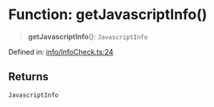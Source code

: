# Function: getJavascriptInfo()

> **getJavascriptInfo**(): `JavascriptInfo`

Defined in: [info/InfoCheck.ts:24](https://github.com/actuatorjs/actuatorjs/blob/f0209262f8c8f84a7a32273f89c4339c3ebcee84/src/info/InfoCheck.ts#L24)

## Returns

`JavascriptInfo`
